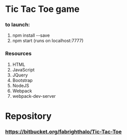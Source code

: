 # Tic Tac Toe game #
### to launch: ###
1. npm install --save
2. npm start (runs on localhost:7777)


### Resources ###
1. HTML
2. JavaScript
3. JQuery
4. Bootstrap
5. NodeJS
6. Webpack
7. webpack-dev-server


# Repository #
### https://bitbucket.org/fabrighthalo/Tic-Tac-Toe ###